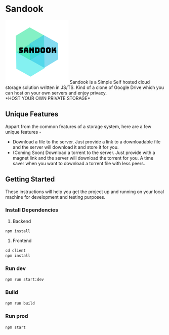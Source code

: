 # Sandook
<img src="https://github.com/nkg447/sandook/raw/master/client/public/logo.png">
Sandook is a Simple Self hosted cloud storage solution written in JS/TS.
Kind of a clone of Google Drive which you can host on your own servers and enjoy privacy.
<br/>
*HOST YOUR OWN PRIVATE STORAGE*

## Unique Features
Appart from the common features of a storage system, here are a few unique features -

* Download a file to the server. Just provide a link to a downloadable file and the server will download it and store it for you.
* (Coming Soon) Download a torrent to the server. Just provide with a magnet link and the server will download the torrent for you. A time saver when you want to download a torrent file with less peers.

## Getting Started
These instructions will help you get the project up and running on your local machine for development and testing purposes.

### Install Dependencies
1. Backend
```
npm install
```
1. Frontend
```
cd client
npm install
```

### Run dev
```
npm run start:dev
```

### Build
```
npm run build
```

### Run prod
```
npm start
```
